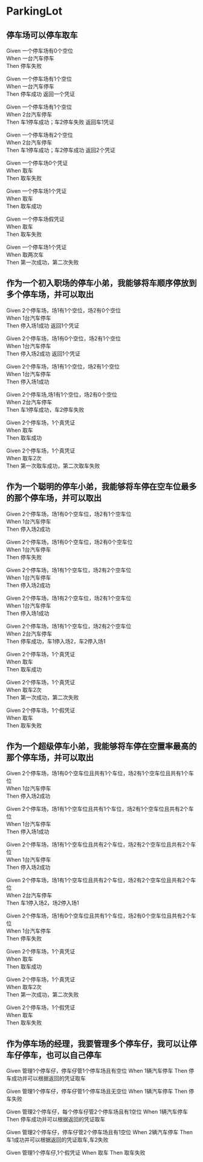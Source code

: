 # ParkingLot
## 停车场可以停车取车

Given 一个停车场有0个空位  
When 一台汽车停车  
Then 停车失败  

Given 一个停车场有1个空位  
When 一台汽车停车  
Then 停车成功 返回一个凭证  

Given 一个停车场有1个空位  
When 2台汽车停车  
Then 车1停车成功；车2停车失败  返回车1凭证

Given 一个停车场有2个空位  
When 2台汽车停车  
Then 车1停车成功；车2停车成功  返回2个凭证

Given 一个停车场0个凭证  
When 取车  
Then 取车失败 

Given 一个停车场1个凭证  
When 取车  
Then 取车成功 

Given 一个停车场假凭证  
When 取车  
Then 取车失败 

Given 一个停车场1个凭证  
When 取两次车  
Then 第一次成功，第二次失败

## 作为一个初入职场的停车小弟，我能够将车顺序停放到多个停车场，并可以取出

Given 2个停车场，场1有1个空位，场2有0个空位  
When 1台汽车停车  
Then 停入场1成功 返回1个凭证

Given 2个停车场，场1有0个空位，场2有1个空位  
When 1台汽车停车  
Then 停入场2成功 返回1个凭证

Given 2个停车场，场1有1个空位，场2有1个空位  
When 1台汽车停车  
Then 停入场1成功

Given 2个停车场,场1有1个空位，场2有0个空位  
When 2台汽车停车  
Then 车1停车成功，车2停车失败

Given 2个停车场，1个真凭证  
When 取车  
Then 取车成功

Given 2个停车场，1个真凭证  
When 取车2次  
Then 第一次取车成功，第二次取车失败

## 作为一个聪明的停车小弟，我能够将车停在空车位最多的那个停车场，并可以取出

Given 2个停车场，场1有0个空车位，场2有1个空车位            
When 1台汽车停车  
Then 停入场2成功

Given 2个停车场，场1有0个空车位，场2有0个空车位            
When 1台汽车停车  
Then 停车失败

Given 2个停车场，场1有1个空车位，场2有2个空车位    
When 1台汽车停车  
Then 停入场2成功  

Given 2个停车场，场1有2个空车位，场2有1个空车位  
When 1台汽车停车  
Then 停入场1成功

Given 2个停车场，场1有1个空车位，场2有2个空车位  
When 2台汽车停车  
Then 停车成功，车1停入场2，车2停入场1

Given 2个停车场，1个真凭证  
When 取车  
Then 取车成功

Given 2个停车场，1个真凭证  
When 取车2次  
Then 第一次成功，第二次失败

Given 2个停车场，1个假凭证  
When 取车  
Then 取车失败  

## 作为一个超级停车小弟，我能够将车停在空置率最高的那个停车场，并可以取出       

Given 2个停车场，场1有0个空车位且共有1个车位，场2有1个空车位且共有1个车位  
When 1台汽车停车  
Then 停入场2成功

Given 2个停车场，场1有1个空车位且共有1个车位，场2有1个空车位且共有2个车位  
When 1台汽车停车  
Then 停入场1成功

Given 2个停车场，场1有1个空车位且共有2个车位，场2有2个空车位且共有2个车位  
When 1台汽车停车  
Then 停入场2成功

Given 2个停车场，场1有1个空车位且共有2个车位，场2有2个空车位且共有2个车位  
When 2台汽车停车  
Then 车1停入场2，场2停入场1

Given 2个停车场，场1有0个空车位且共有1个车位，场2有0个空车位且共有2个车位  
When 1台汽车停车  
Then 停车失败

Given 2个停车场，1个真凭证  
When 取车  
Then 取车成功

Given 2个停车场，1个真凭证  
When 取车2次  
Then 第一次成功，第二次失败

Given 2个停车场，1个假凭证  
When 取车  
Then 取车失败  
 
## 作为停车场的经理，我要管理多个停车仔，我可以让停车仔停车，也可以自己停车

Given  管理1个停车仔，停车仔管1个停车场且有空位
When  1辆汽车停车
Then  停车成功并可以根据返回的凭证取车

Given  管理1个停车仔，停车仔管1个停车场且无空位
When  1辆汽车停车
Then  停车失败

Given  管理2个停车仔，每个停车仔管2个停车场且有1空位
When  1辆汽车停车
Then  停车成功并可以根据返回的凭证取车

Given  管理2个停车仔，停车仔管2个停车场且有1空位
When  2辆汽车停车
Then  车1成功并可以根据返回的凭证取车,车2失败

Given  管理1个停车仔,1个假凭证
When  取车
Then  取车失败
